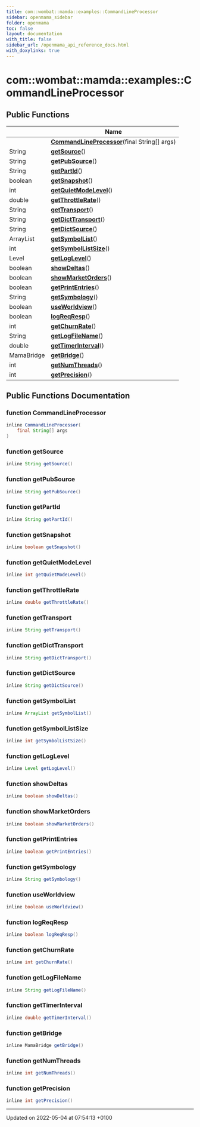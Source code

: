 ```yaml
---
title: com::wombat::mamda::examples::CommandLineProcessor
sidebar: openmama_sidebar
folder: openmama
toc: false
layout: documentation
with_title: false
sidebar_url: /openmama_api_reference_docs.html
with_doxylinks: true
---
```


# com::wombat::mamda::examples::CommandLineProcessor





## Public Functions

|                | Name           |
| -------------- | -------------- |
| | **[CommandLineProcessor](classcom_1_1wombat_1_1mamda_1_1examples_1_1CommandLineProcessor.html#function-commandlineprocessor)**(final String[] args) |
| String | **[getSource](classcom_1_1wombat_1_1mamda_1_1examples_1_1CommandLineProcessor.html#function-getsource)**() |
| String | **[getPubSource](classcom_1_1wombat_1_1mamda_1_1examples_1_1CommandLineProcessor.html#function-getpubsource)**() |
| String | **[getPartId](classcom_1_1wombat_1_1mamda_1_1examples_1_1CommandLineProcessor.html#function-getpartid)**() |
| boolean | **[getSnapshot](classcom_1_1wombat_1_1mamda_1_1examples_1_1CommandLineProcessor.html#function-getsnapshot)**() |
| int | **[getQuietModeLevel](classcom_1_1wombat_1_1mamda_1_1examples_1_1CommandLineProcessor.html#function-getquietmodelevel)**() |
| double | **[getThrottleRate](classcom_1_1wombat_1_1mamda_1_1examples_1_1CommandLineProcessor.html#function-getthrottlerate)**() |
| String | **[getTransport](classcom_1_1wombat_1_1mamda_1_1examples_1_1CommandLineProcessor.html#function-gettransport)**() |
| String | **[getDictTransport](classcom_1_1wombat_1_1mamda_1_1examples_1_1CommandLineProcessor.html#function-getdicttransport)**() |
| String | **[getDictSource](classcom_1_1wombat_1_1mamda_1_1examples_1_1CommandLineProcessor.html#function-getdictsource)**() |
| ArrayList | **[getSymbolList](classcom_1_1wombat_1_1mamda_1_1examples_1_1CommandLineProcessor.html#function-getsymbollist)**() |
| int | **[getSymbolListSize](classcom_1_1wombat_1_1mamda_1_1examples_1_1CommandLineProcessor.html#function-getsymbollistsize)**() |
| Level | **[getLogLevel](classcom_1_1wombat_1_1mamda_1_1examples_1_1CommandLineProcessor.html#function-getloglevel)**() |
| boolean | **[showDeltas](classcom_1_1wombat_1_1mamda_1_1examples_1_1CommandLineProcessor.html#function-showdeltas)**() |
| boolean | **[showMarketOrders](classcom_1_1wombat_1_1mamda_1_1examples_1_1CommandLineProcessor.html#function-showmarketorders)**() |
| boolean | **[getPrintEntries](classcom_1_1wombat_1_1mamda_1_1examples_1_1CommandLineProcessor.html#function-getprintentries)**() |
| String | **[getSymbology](classcom_1_1wombat_1_1mamda_1_1examples_1_1CommandLineProcessor.html#function-getsymbology)**() |
| boolean | **[useWorldview](classcom_1_1wombat_1_1mamda_1_1examples_1_1CommandLineProcessor.html#function-useworldview)**() |
| boolean | **[logReqResp](classcom_1_1wombat_1_1mamda_1_1examples_1_1CommandLineProcessor.html#function-logreqresp)**() |
| int | **[getChurnRate](classcom_1_1wombat_1_1mamda_1_1examples_1_1CommandLineProcessor.html#function-getchurnrate)**() |
| String | **[getLogFileName](classcom_1_1wombat_1_1mamda_1_1examples_1_1CommandLineProcessor.html#function-getlogfilename)**() |
| double | **[getTimerInterval](classcom_1_1wombat_1_1mamda_1_1examples_1_1CommandLineProcessor.html#function-gettimerinterval)**() |
| MamaBridge | **[getBridge](classcom_1_1wombat_1_1mamda_1_1examples_1_1CommandLineProcessor.html#function-getbridge)**() |
| int | **[getNumThreads](classcom_1_1wombat_1_1mamda_1_1examples_1_1CommandLineProcessor.html#function-getnumthreads)**() |
| int | **[getPrecision](classcom_1_1wombat_1_1mamda_1_1examples_1_1CommandLineProcessor.html#function-getprecision)**() |

## Public Functions Documentation

### function CommandLineProcessor

```java
inline CommandLineProcessor(
    final String[] args
)
```


### function getSource

```java
inline String getSource()
```


### function getPubSource

```java
inline String getPubSource()
```


### function getPartId

```java
inline String getPartId()
```


### function getSnapshot

```java
inline boolean getSnapshot()
```


### function getQuietModeLevel

```java
inline int getQuietModeLevel()
```


### function getThrottleRate

```java
inline double getThrottleRate()
```


### function getTransport

```java
inline String getTransport()
```


### function getDictTransport

```java
inline String getDictTransport()
```


### function getDictSource

```java
inline String getDictSource()
```


### function getSymbolList

```java
inline ArrayList getSymbolList()
```


### function getSymbolListSize

```java
inline int getSymbolListSize()
```


### function getLogLevel

```java
inline Level getLogLevel()
```


### function showDeltas

```java
inline boolean showDeltas()
```


### function showMarketOrders

```java
inline boolean showMarketOrders()
```


### function getPrintEntries

```java
inline boolean getPrintEntries()
```


### function getSymbology

```java
inline String getSymbology()
```


### function useWorldview

```java
inline boolean useWorldview()
```


### function logReqResp

```java
inline boolean logReqResp()
```


### function getChurnRate

```java
inline int getChurnRate()
```


### function getLogFileName

```java
inline String getLogFileName()
```


### function getTimerInterval

```java
inline double getTimerInterval()
```


### function getBridge

```java
inline MamaBridge getBridge()
```


### function getNumThreads

```java
inline int getNumThreads()
```


### function getPrecision

```java
inline int getPrecision()
```


-------------------------------

Updated on 2022-05-04 at 07:54:13 +0100